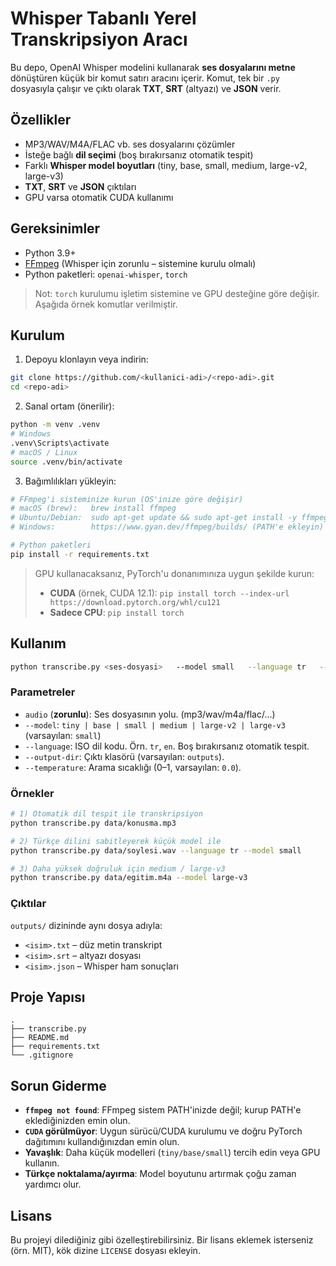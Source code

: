 # Whisper Tabanlı Yerel Transkripsiyon Aracı

Bu depo, OpenAI Whisper modelini kullanarak **ses dosyalarını metne** dönüştüren küçük bir komut satırı aracını içerir. Komut, tek bir `.py` dosyasıyla çalışır ve çıktı olarak **TXT**, **SRT** (altyazı) ve **JSON** verir.

## Özellikler
- MP3/WAV/M4A/FLAC vb. ses dosyalarını çözümler
- İsteğe bağlı **dil seçimi** (boş bırakırsanız otomatik tespit)
- Farklı **Whisper model boyutları** (tiny, base, small, medium, large-v2, large-v3)
- **TXT**, **SRT** ve **JSON** çıktıları
- GPU varsa otomatik CUDA kullanımı

## Gereksinimler
- Python 3.9+
- [FFmpeg](https://ffmpeg.org/) (Whisper için zorunlu – sistemine kurulu olmalı)
- Python paketleri: `openai-whisper`, `torch`

> Not: `torch` kurulumu işletim sistemine ve GPU desteğine göre değişir. Aşağıda örnek komutlar verilmiştir.

## Kurulum

1) Depoyu klonlayın veya indirin:
```bash
git clone https://github.com/<kullanici-adi>/<repo-adi>.git
cd <repo-adi>
```

2) Sanal ortam (önerilir):
```bash
python -m venv .venv
# Windows
.venv\Scripts\activate
# macOS / Linux
source .venv/bin/activate
```

3) Bağımlılıkları yükleyin:
```bash
# FFmpeg'i sisteminize kurun (OS'inize göre değişir)
# macOS (brew):   brew install ffmpeg
# Ubuntu/Debian:  sudo apt-get update && sudo apt-get install -y ffmpeg
# Windows:        https://www.gyan.dev/ffmpeg/builds/ (PATH'e ekleyin)

# Python paketleri
pip install -r requirements.txt
```

> GPU kullanacaksanız, PyTorch'u donanımınıza uygun şekilde kurun:
> - **CUDA** (örnek, CUDA 12.1): `pip install torch --index-url https://download.pytorch.org/whl/cu121`
> - **Sadece CPU**: `pip install torch`

## Kullanım

```bash
python transcribe.py <ses-dosyasi>   --model small   --language tr   --output-dir outputs   --temperature 0.0
```

### Parametreler
- `audio` (**zorunlu**): Ses dosyasının yolu. (mp3/wav/m4a/flac/…)
- `--model`: `tiny | base | small | medium | large-v2 | large-v3` (varsayılan: `small`)
- `--language`: ISO dil kodu. Örn. `tr`, `en`. Boş bırakırsanız otomatik tespit.
- `--output-dir`: Çıktı klasörü (varsayılan: `outputs`).
- `--temperature`: Arama sıcaklığı (0–1, varsayılan: `0.0`).

### Örnekler
```bash
# 1) Otomatik dil tespit ile transkripsiyon
python transcribe.py data/konusma.mp3

# 2) Türkçe dilini sabitleyerek küçük model ile
python transcribe.py data/soylesi.wav --language tr --model small

# 3) Daha yüksek doğruluk için medium / large-v3
python transcribe.py data/egitim.m4a --model large-v3
```

### Çıktılar
`outputs/` dizininde aynı dosya adıyla:
- `<isim>.txt` – düz metin transkript
- `<isim>.srt` – altyazı dosyası
- `<isim>.json` – Whisper ham sonuçları

## Proje Yapısı
```
.
├── transcribe.py
├── README.md
├── requirements.txt
└── .gitignore
```

## Sorun Giderme
- **`ffmpeg not found`**: FFmpeg sistem PATH'inizde değil; kurup PATH'e eklediğinizden emin olun.
- **`CUDA` görülmüyor**: Uygun sürücü/CUDA kurulumu ve doğru PyTorch dağıtımını kullandığınızdan emin olun.
- **Yavaşlık**: Daha küçük modelleri (`tiny/base/small`) tercih edin veya GPU kullanın.
- **Türkçe noktalama/ayırma**: Model boyutunu artırmak çoğu zaman yardımcı olur.

## Lisans
Bu projeyi dilediğiniz gibi özelleştirebilirsiniz. Bir lisans eklemek isterseniz (örn. MIT), kök dizine `LICENSE` dosyası ekleyin.
